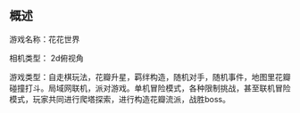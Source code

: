 ## 概述

游戏名称：花花世界

相机类型： 2d俯视角

游戏类型：自走棋玩法，花瓣升星，羁绊构造，随机对手，随机事件，地图里花瓣碰撞打斗。局域网联机，派对游戏。单机冒险模式，各种限制挑战，甚至联机冒险模式，玩家共同进行爬塔探索，进行构造花瓣流派，战胜boss。

